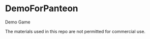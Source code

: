 # DemoForPanteon
 Demo Game 

The materials used in this repo are not permitted for commercial use.
